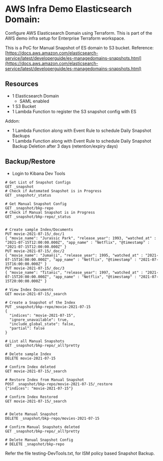 # AWS Infra Demo Elasticsearch Domain:
Configure AWS Elasticsearch Domain using Terraform. This is part of the AWS demo infra setup for Enterprise Terraform workspace.

This is a PoC for Manual Snapshot of ES domain to S3 bucket.
Reference: [https://docs.aws.amazon.com/elasticsearch-service/latest/developerguide/es-managedomains-snapshots.html](https://docs.aws.amazon.com/elasticsearch-service/latest/developerguide/es-managedomains-snapshots.html)

## Resources
- 1 Elasticsearch Domain
  - SAML enabled
- 1 S3 Bucket
- 1 Lambda Function to register the S3 snapshot config with ES

Addon:
- 1 Lambda Function along with Event Rule to schedule Daily Snapshot Backups
- 1 Lambda Function along with Event Rule to schedule Daily Snapshot Backup Deletion after 3 days (retention/expiry days)

## Backup/Restore
- Login to Kibana Dev Tools
```
# Get List of Snapshot Configs
GET _snapshot
# Check if Automated Snapshot is in Progress
GET _snapshot/_status

# Get Manual Snapshot Config
GET _snapshot/bkp-repo
# Check if Manual Snapshot is in Progress
GET _snapshot/bkp-repo/_status


# Create sample Index/Documents
PUT movie-2021-07-15/_doc/1
{ "movie_name": "Jurassic Park", "release_year": 1993, "watched_at" : "2021-07-15T12:00:00.000Z", "app_name" : "Netflix", "@timestamp" : "2021-07-15T12:00:00.000Z" }
PUT movie-2021-07-15/_doc/2
{ "movie_name": "Jumanji", "release_year": 1995, "watched_at" : "2021-07-15T16:00:00.000Z", "app_name" : "Netflix", "@timestamp" : "2021-07-15T16:00:00.000Z" }
PUT movie-2021-07-15/_doc/3
{ "movie_name": "Titanic", "release_year": 1997, "watched_at" : "2021-07-15T20:00:00.000Z", "app_name" : "Netflix", "@timestamp" : "2021-07-15T20:00:00.000Z" }

# View Index Documents 
GET movie-2021-07-15/_search

# Create a Snapshot of the Index
PUT _snapshot/bkp-repo/movie-2021-07-15
{
  "indices": "movie-2021-07-15",
  "ignore_unavailable": true,
  "include_global_state": false,
  "partial": false
}

# List all Manual Snapshots
GET _snapshot/bkp-repo/_all?pretty

# Delete sample Index
DELETE movie-2021-07-15

# Confirm Index deleted
GET movie-2021-07-15/_search

# Restore Index from Manual Snapshot
POST _snapshot/bkp-repo/movie-2021-07-15/_restore
{"indices": "movie-2021-07-15"}

# Confirm Index Restored
GET movie-2021-07-15/_search


# Delete Manual Snapshot
DELETE _snapshot/bkp-repo/movies-2021-07-15

# Confirm Manual Snapshots deleted
GET _snapshot/bkp-repo/_all?pretty

# Delete Manual Snapshot Config
# DELETE _snapshot/bkp-repo
```

Refer the file testing-DevTools.txt, for ISM policy based Snapshot Backup.
